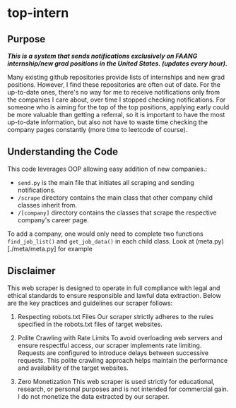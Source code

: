 # top-intern

## Purpose

_**This is a system that sends notifications exclusively on FAANG internship/new grad positions in the United States. (updates every hour).**_

Many existing github repositories provide lists of internships and new grad positions. However, I find these repositories are often out of date. For the up-to-date ones, there's no way for me to receive notifications only from the companies I care about, over time I stopped checking notifications. For someone who is aiming for the top of the top positions, applying early could be more valuable than getting a referral, so it is important to have the most up-to-date information, but also not have to waste time checking the company pages constantly (more time to leetcode of course).

## Understanding the Code
This code leverages OOP allowing easy addition of new companies.:

- `send.py` is the main file that initiates all scraping and sending notifications.
- `/scrape` directory contains the main class that other company child classes inherit from. 
- `/[company]` directory contains the classes that scrape the respective company's career page. 

To add a company, one would only need to complete two functions `find_job_list()` and `get_job_data()` in each child class. Look at (meta.py)[./meta/meta.py] for example

## Disclaimer
This web scraper is designed to operate in full compliance with legal and ethical standards to ensure responsible and lawful data extraction. Below are the key practices and guidelines our scraper follows:

1. Respecting robots.txt Files
Our scraper strictly adheres to the rules specified in the robots.txt files of target websites. 

2. Polite Crawling with Rate Limits
To avoid overloading web servers and ensure respectful access, our scraper implements rate limiting. Requests are configured to introduce delays between successive requests. This polite crawling approach helps maintain the performance and availability of the target websites.

3. Zero Monetization
This web scraper is used strictly for educational, research, or personal purposes and is not intended for commercial gain. I do not monetize the data extracted by our scraper. 
